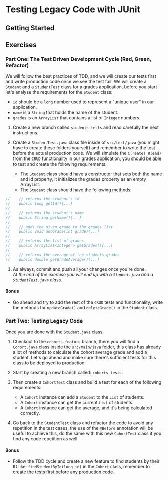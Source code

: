 # Testing Legacy Code with JUnit

## Getting Started

[//]: # (1. Fork this repository to make a copy on your own GitHub account.)

[//]: # (1. Make sure that your browser is showing this project in your own repositories list in your own account.)

[//]: # (1. Click the green button on the right that says "Clone or Download". )

[//]: # (1. The clone address should look like `git@github.com:your-github-username/junit-tests.git`, where `your-github-username` is actually your own username on GitHub.)

[//]: # (1. Once you've copied your repo's clone address, it's time to clone the project in one of two ways: )

[//]: # (    - If you're using IntelliJ, choose New->Project From Version Control->Git and then paste in the clone address.`git clone git@github.com:your-github-username/junit-tests.git`.)

[//]: # (    - If you're using command line, then execute the following command line command: `git clone git@github.com:your-github-username/junit-tests.git`.)

[//]: # (1. Once cloned to your projects directory, open up the project.)

## Exercises

### Part One: The Test Driven Development Cycle (Red, Green, Refactor) 

We will follow the best practices of TDD, and we will create our tests first and write production code once we see the test fail. We will create a `Student` and a `StudentTest` class for a grades application, before you start let's analyse the requirements for the `Student` class:
 
- `id` should be a `long` number used to represent a "unique user" in our application.
- `name` is a `String` that holds the name of the student.
- `grades` is an `ArrayList` that contains a list of `Integer` numbers.

1. Create a new branch called `students-tests` and read carefully the next instructions.
1. Create a `StudentTest.java` class file inside of `src/test/java` (you might have to create these folders yourself) and remember to write the test before the actual production code. We will simulate the `C(reate) R(ead)` from the `CRUD` functionality in our grades application, you should be able to test and create the following requirements:

    - The `Student` class should have a constructor that sets both the name and id property, it initializes the grades property as an empty ArrayList.
    - The `Student` class should have the following methods:
```java
//    // returns the student's id
//    public long getId(){...}
//
//    // returns the student's name
//    public String getName(){...}
//
//    // adds the given grade to the grades list
//    public void addGrade(int grade){...}
//  
//    // returns the list of grades
//    public ArrayList<Integer> getGrades(){...}
//
//    // returns the average of the students grades
//    public double getGradeAverage(){...}
```
1. As always, commit and push all your changes once you're done.   
_At the end of the exercise you will end up with a `Student.java` and a `StudentTest.java` class._

#### Bonus

- Go ahead and try to add the rest of the `CRUD` tests and functionality, write the methods for `updateGrade()` and `deleteGrade()` in the `Student` class.

### Part Two: Testing Legacy Code

Once you are done with the `Student.java` class.
 
1. Checkout to the `cohorts-feature` branch, there you will find a `Cohort.java` class inside the `src/main/java` folder, this class has already a lot of methods to calculate the cohort average grade and add a student. Let's go ahead and make sure there's sufficient tests for this class to be deployed to production:

1. Start by creating a new branch called: `cohorts-tests`.
1. Then create a `CohortTest` class and build a test for each of the following requirements:
    - A `Cohort` instance can add a `Student` to the `List` of students.
    - A `Cohort` instance can get the current `List` of students.
    - A `Cohort` instance can get the average, and it's being calculated correctly. 
1. Go back to the `StudentTest` class and refactor the code to avoid any repetition in the test cases, the use of the `@Before` annotation will be useful to achieve this, do the same with this new `CohortTest` class if you find any code repetition as well.

#### Bonus

- Follow the TDD cycle and create a new feature to find students by their ID like: `findStudentById(long id)` in the `Cohort` class, remember to create the tests first before any production code.